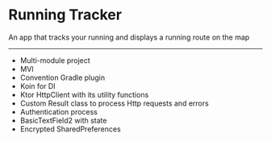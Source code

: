 # Running Tracker

An app that tracks your running and displays a running route on the map

---

- Multi-module project
- MVI
- Convention Gradle plugin
- Koin for DI
- Ktor HttpClient with its utility functions
- Custom Result class to process Http requests and errors
- Authentication process
- BasicTextField2 with state
- Encrypted SharedPreferences
